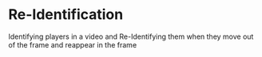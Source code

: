 # Re-Identification
Identifying players in a video and Re-Identifying them when they move out of the frame and reappear in the frame
